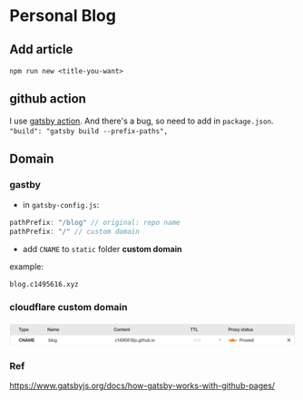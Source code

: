 # Personal Blog

## Add article

```
npm run new <title-you-want>
```

## github action

I use [gatsby action](https://github.com/enriikke/gatsby-gh-pages-action).
And there's a bug, so need to add in `package.json`.
`"build": "gatsby build --prefix-paths",`

## Domain

### gastby

- in `gatsby-config.js`:

```js
pathPrefix: "/blog" // original: repo name
pathPrefix: "/" // custom domain
```

- add `CNAME` to `static` folder **custom domain**

example:

```
blog.c1495616.xyz
```

### cloudflare **custom domain**

![](assets/2020-03-08-14-02-48.png)

### Ref

https://www.gatsbyjs.org/docs/how-gatsby-works-with-github-pages/
